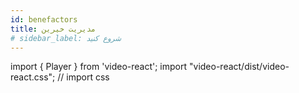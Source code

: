 ```yaml
---
id: benefactors
title: مدیریت خیرین
# sidebar_label: شروع کنید
---
```

import { Player } from 'video-react';
import "video-react/dist/video-react.css"; // import css


<Player
    playsInline
    poster="/video/benefactors.png"
    src="/video/benefactors.mp4"
/>
